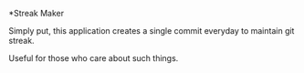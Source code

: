 *Streak Maker

Simply put, this application creates a single commit everyday to maintain git streak.

Useful for those who care about such things.

